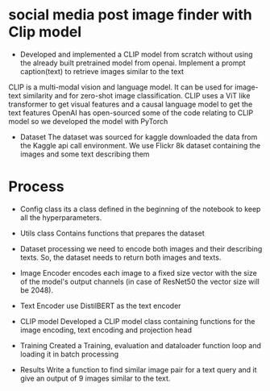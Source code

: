 # social media post image finder with Clip model
- Developed and implemented a CLIP model from scratch without using the already built pretrained model from openai. 
Implement a prompt caption(text) to retrieve images similar to the text

CLIP is a multi-modal vision and language model. It can be used for image-text similarity and for zero-shot image classification. CLIP uses a ViT like transformer to get visual features and a causal language model to get the text features 
OpenAI has open-sourced some of the code relating to CLIP model so we developed the model with PyTorch 
- Dataset
The dataset was sourced for kaggle downloaded the data from the Kaggle api call environment.
We use Flickr 8k dataset containing the images and some text describing them
# Process
- Config class
its a class defined in the beginning of the notebook to keep all the hyperparameters.

- Utils class 
Contains functions that prepares the dataset
- Dataset  processing 
we need to encode both images and their describing texts. So, the dataset needs to return both images and texts.
- Image Encoder
encodes each image to a fixed size vector with the size of the model's output channels (in case of ResNet50 the vector size will be 2048). 
- Text Encoder
use DistilBERT as the text encoder


- CLIP model
Developed a CLIP model class containing functions for the image encoding, text encoding and projection head

- Training
Created a Training, evaluation and dataloader function loop and loading it in batch processing 
- Results
Write a function to find similar image pair for a text query and it give an output of 9 images similar to the text.
